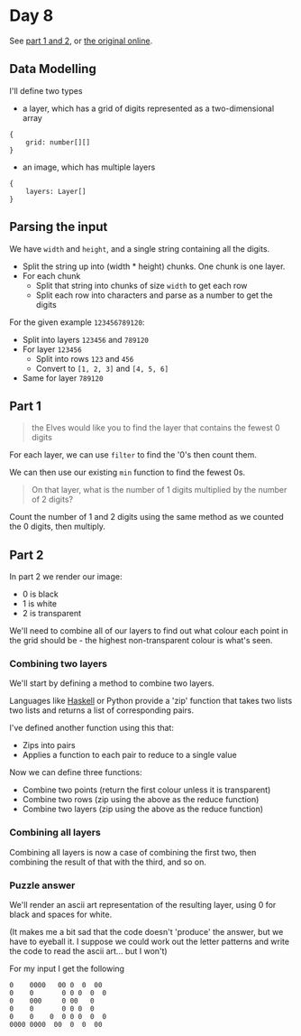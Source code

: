 # Day 8

See [part 1 and 2](problem.md), or [the original online](https://adventofcode.com/2019/day/8/).

## Data Modelling

I'll define two types

- a layer, which has a grid of digits represented as a two-dimensional array

```
{
    grid: number[][]
}
```

- an image, which has multiple layers

```
{
    layers: Layer[]
}
```

## Parsing the input

We have `width` and `height`, and a single string containing all the digits.

- Split the string up into (width * height) chunks. One chunk is one layer.
- For each chunk
    - Split that string into chunks of size `width` to get each row
    - Split each row into characters and parse as a number to get the digits

For the given example `123456789120`:
- Split into layers `123456` and `789120`
- For layer `123456`
    - Split into rows `123` and `456`
    - Convert to `[1, 2, 3]` and `[4, 5, 6]`
- Same for layer `789120`

## Part 1

> the Elves would like you to find the layer that contains the fewest 0 digits

For each layer, we can use `filter` to find the '0's then count them.

We can then use our existing `min` function to find the fewest 0s.

> On that layer, what is the number of 1 digits multiplied by the number of 2 digits?

Count the number of 1 and 2 digits using the same method as we counted the 0 digits, then multiply.

## Part 2

In part 2 we render our image:
- 0 is black
- 1 is white
- 2 is transparent

We'll need to combine all of our layers to find out what colour each point in the grid should be - 
the highest non-transparent colour is what's seen.

### Combining two layers

We'll start by defining a method to combine two layers.

Languages like [Haskell](https://hackage.haskell.org/package/base-4.12.0.0/docs/Prelude.html#v:zip) or 
Python provide a 'zip' function that takes two lists two lists and returns a list of corresponding pairs.

I've defined another function using this that:
- Zips into pairs
- Applies a function to each pair to reduce to a single value

Now we can define three functions:

- Combine two points (return the first colour unless it is transparent)
- Combine two rows (zip using the above as the reduce function)
- Combine two layers (zip using the above as the reduce function)

### Combining all layers

Combining all layers is now a case of combining the first two, then combining the result of that with the
third, and so on.

### Puzzle answer

We'll render an ascii art representation of the resulting layer,
using 0 for black and spaces for white.

(It makes me a bit sad that the code doesn't 'produce' the answer, but we have to eyeball it.
I suppose we could work out the letter patterns and write the code to read the ascii art... but I won't)

For my input I get the following
```
0    0000   00 0  0  00  
0    0       0 0 0  0  0 
0    000     0 00   0    
0    0       0 0 0  0    
0    0    0  0 0 0  0  0 
0000 0000  00  0  0  00  

```
